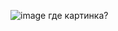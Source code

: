 
![image](https://github.com/qune4q/DemoEkzamen/assets/52165649/08af4aeb-70c0-4454-bbca-24bf53241ecc)
где картинка?
